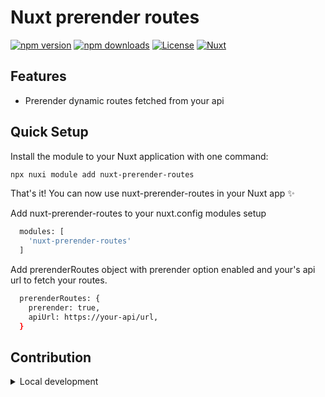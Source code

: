 <!--
Get your module up and running quickly.

Find and replace all on all files (CMD+SHIFT+F):
- Name: My Module
- Package name: my-module
- Description: My new Nuxt module
-->

# Nuxt prerender routes

[![npm version][npm-version-src]][npm-version-href]
[![npm downloads][npm-downloads-src]][npm-downloads-href]
[![License][license-src]][license-href]
[![Nuxt][nuxt-src]][nuxt-href]

<!-- My new Nuxt module for doing amazing things. -->

<!-- - [✨ &nbsp;Release Notes](/CHANGELOG.md) -->
<!-- - [🏀 Online playground](https://stackblitz.com/github/your-org/my-module?file=playground%2Fapp.vue) -->
<!-- - [📖 &nbsp;Documentation](https://example.com) -->

## Features

<!-- Highlight some of the features your module provide here -->
- Prerender dynamic routes fetched from your api


## Quick Setup

Install the module to your Nuxt application with one command:

```bash
npx nuxi module add nuxt-prerender-routes
```

That's it! You can now use nuxt-prerender-routes in your Nuxt app ✨

Add nuxt-prerender-routes to your nuxt.config modules setup

```bash
  modules: [
    'nuxt-prerender-routes'
  ]
```

Add prerenderRoutes object with prerender option enabled and your's api url to fetch your routes.

```bash
  prerenderRoutes: {
    prerender: true,
    apiUrl: https://your-api/url,
  }
```

## Contribution

<details>
  <summary>Local development</summary>
  
  ```bash
  # Install dependencies
  npm install
  
  # Generate type stubs
  npm run dev:prepare
  
  # Develop with the playground
  npm run dev
  
  # Build the playground
  npm run dev:build
  
  # Run ESLint
  npm run lint
  
  # Run Vitest
  npm run test
  npm run test:watch
  
  # Release new version
  npm run release
  ```

</details>


<!-- Badges -->
[npm-version-src]: https://img.shields.io/npm/v/nuxt-prerender-routes/latest.svg?style=flat&colorA=020420&colorB=00DC82
[npm-version-href]: https://npmjs.com/package/nuxt-prerender-routes

[npm-downloads-src]: https://img.shields.io/npm/dm/nuxt-prerender-routes.svg?style=flat&colorA=020420&colorB=00DC82
[npm-downloads-href]: https://npmjs.com/package/nuxt-prerender-routes

[license-src]: https://img.shields.io/npm/l/nuxt-prerender-routes.svg?style=flat&colorA=020420&colorB=00DC82
[license-href]: https://npmjs.com/package/nuxt-prerender-routes

[nuxt-src]: https://img.shields.io/badge/Nuxt-020420?logo=nuxt.js
[nuxt-href]: https://nuxt.com
